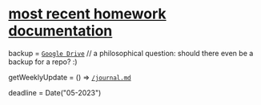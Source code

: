 # [most recent homework documentation](https://github.com/ak7588/capstone/blob/main/journal.md#week-5)

backup = [`Google Drive`](https://drive.google.com/drive/folders/1dE_G78A7RAdwWqGxBbAMz2Fo6tZTdGok?usp=sharing)
// a philosophical question: should there even be a backup for a repo? :) 

getWeeklyUpdate = () => [`/journal.md`](https://github.com/ak7588/capstone/blob/main/journal.md)

deadline = Date("05-2023")
